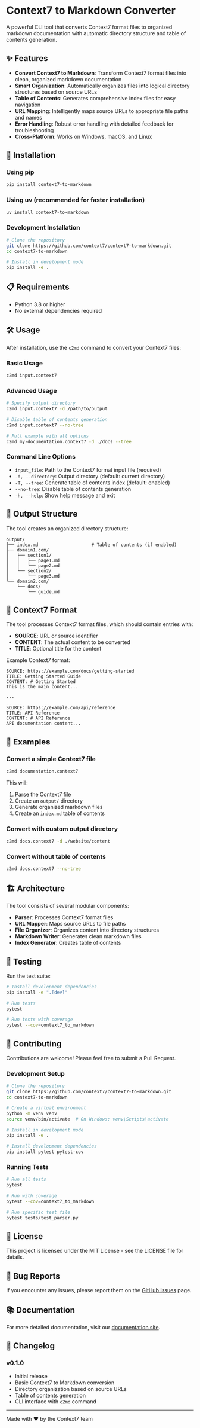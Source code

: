# Context7 to Markdown Converter

A powerful CLI tool that converts Context7 format files to organized markdown documentation with automatic directory structure and table of contents generation.

## ✨ Features

- **Convert Context7 to Markdown**: Transform Context7 format files into clean, organized markdown documentation
- **Smart Organization**: Automatically organizes files into logical directory structures based on source URLs
- **Table of Contents**: Generates comprehensive index files for easy navigation
- **URL Mapping**: Intelligently maps source URLs to appropriate file paths and names
- **Error Handling**: Robust error handling with detailed feedback for troubleshooting
- **Cross-Platform**: Works on Windows, macOS, and Linux

## 🚀 Installation

### Using pip

```bash
pip install context7-to-markdown
```

### Using uv (recommended for faster installation)

```bash
uv install context7-to-markdown
```

### Development Installation

```bash
# Clone the repository
git clone https://github.com/context7/context7-to-markdown.git
cd context7-to-markdown

# Install in development mode
pip install -e .
```

## 📋 Requirements

- Python 3.8 or higher
- No external dependencies required

## 🛠️ Usage

After installation, use the `c2md` command to convert your Context7 files:

### Basic Usage

```bash
c2md input.context7
```

### Advanced Usage

```bash
# Specify output directory
c2md input.context7 -d /path/to/output

# Disable table of contents generation
c2md input.context7 --no-tree

# Full example with all options
c2md my-documentation.context7 -d ./docs --tree
```

### Command Line Options

- `input_file`: Path to the Context7 format input file (required)
- `-d, --directory`: Output directory (default: current directory)
- `-T, --tree`: Generate table of contents index (default: enabled)
- `--no-tree`: Disable table of contents generation
- `-h, --help`: Show help message and exit

## 📁 Output Structure

The tool creates an organized directory structure:

```
output/
├── index.md                    # Table of contents (if enabled)
├── domain1.com/
│   ├── section1/
│   │   ├── page1.md
│   │   └── page2.md
│   └── section2/
│       └── page3.md
└── domain2.com/
    └── docs/
        └── guide.md
```

## 🎯 Context7 Format

The tool processes Context7 format files, which should contain entries with:
- **SOURCE**: URL or source identifier
- **CONTENT**: The actual content to be converted
- **TITLE**: Optional title for the content

Example Context7 format:
```
SOURCE: https://example.com/docs/getting-started
TITLE: Getting Started Guide
CONTENT: # Getting Started
This is the main content...

---

SOURCE: https://example.com/api/reference
TITLE: API Reference
CONTENT: # API Reference
API documentation content...
```

## 🔧 Examples

### Convert a simple Context7 file

```bash
c2md documentation.context7
```

This will:
1. Parse the Context7 file
2. Create an `output/` directory
3. Generate organized markdown files
4. Create an `index.md` table of contents

### Convert with custom output directory

```bash
c2md docs.context7 -d ./website/content
```

### Convert without table of contents

```bash
c2md docs.context7 --no-tree
```

## 🏗️ Architecture

The tool consists of several modular components:

- **Parser**: Processes Context7 format files
- **URL Mapper**: Maps source URLs to file paths
- **File Organizer**: Organizes content into directory structures
- **Markdown Writer**: Generates clean markdown files
- **Index Generator**: Creates table of contents

## 🧪 Testing

Run the test suite:

```bash
# Install development dependencies
pip install -e ".[dev]"

# Run tests
pytest

# Run tests with coverage
pytest --cov=context7_to_markdown
```

## 🤝 Contributing

Contributions are welcome! Please feel free to submit a Pull Request.

### Development Setup

```bash
# Clone the repository
git clone https://github.com/context7/context7-to-markdown.git
cd context7-to-markdown

# Create a virtual environment
python -m venv venv
source venv/bin/activate  # On Windows: venv\Scripts\activate

# Install in development mode
pip install -e .

# Install development dependencies
pip install pytest pytest-cov
```

### Running Tests

```bash
# Run all tests
pytest

# Run with coverage
pytest --cov=context7_to_markdown

# Run specific test file
pytest tests/test_parser.py
```

## 📄 License

This project is licensed under the MIT License - see the LICENSE file for details.

## 🐛 Bug Reports

If you encounter any issues, please report them on the [GitHub Issues](https://github.com/context7/context7-to-markdown/issues) page.

## 📚 Documentation

For more detailed documentation, visit our [documentation site](https://github.com/context7/context7-to-markdown/docs).

## 🔄 Changelog

### v0.1.0
- Initial release
- Basic Context7 to Markdown conversion
- Directory organization based on source URLs
- Table of contents generation
- CLI interface with `c2md` command

---

Made with ❤️ by the Context7 team